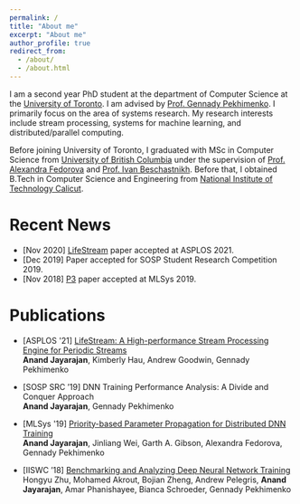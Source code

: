 ```yaml
---
permalink: /
title: "About me"
excerpt: "About me"
author_profile: true
redirect_from: 
  - /about/
  - /about.html
---
```


I am a second year PhD student at the department of Computer Science at the [University of Toronto](https://web.cs.toronto.edu/). I am advised by [Prof. Gennady Pekhimenko](http://www.cs.toronto.edu/~pekhimenko/). I primarily focus on the area of systems research. My research interests include stream processing, systems for machine learning, and distributed/parallel computing.

Before joining University of Toronto, I graduated with MSc in Computer Science from [University of British Columbia](https://www.cs.ubc.ca/) under the supervision of [Prof. Alexandra Fedorova](https://www.ece.ubc.ca/~sasha/) and [Prof. Ivan Beschastnikh](https://www.cs.ubc.ca/~bestchai/). Before that, I obtained B.Tech in Computer Science and Engineering from [National Institute of Technology Calicut](https://minerva.nitc.ac.in/).


Recent News
======
- [Nov 2020] [LifeStream](https://arxiv.org/abs/2012.00192) paper accepted at ASPLOS 2021.
- [Dec 2019] Paper accepted for SOSP Student Research Competition 2019.
- [Nov 2018] [P3](https://proceedings.mlsys.org/paper/2019/hash/d09bf41544a3365a46c9077ebb5e35c3-Abstract.html) paper accepted at MLSys 2019.


Publications
======
- [ASPLOS '21] [LifeStream: A High-performance Stream Processing Engine for Periodic
  Streams](http://127.0.0.1:4000/research/lifestream)
   <br />
   **Anand Jayarajan**, Kimberly Hau, Andrew Goodwin, Gennady Pekhimenko
   	  
- [SOSP SRC ’19] DNN Training Performance Analysis: A Divide and Conquer Approach
   <br />
   **Anand Jayarajan**, Gennady Pekhimenko
   	  
- [MLSys '19] [Priority-based Parameter Propagation for Distributed DNN Training](https://proceedings.mlsys.org/paper/2019/hash/d09bf41544a3365a46c9077ebb5e35c3-Abstract.html)
   <br />
   **Anand Jayarajan**, Jinliang Wei, Garth A. Gibson, Alexandra Fedorova, Gennady Pekhimenko

- [IISWC ’18] [Benchmarking and Analyzing Deep Neural Network Training](http://www.cs.toronto.edu/~pekhimenko/Papers/iiswc18-tbd.pdf)
   <br />
   Hongyu Zhu, Mohamed Akrout, Bojian Zheng, Andrew Pelegris, **Anand Jayarajan**, Amar Phanishayee, Bianca Schroeder, Gennady Pekhimenko
